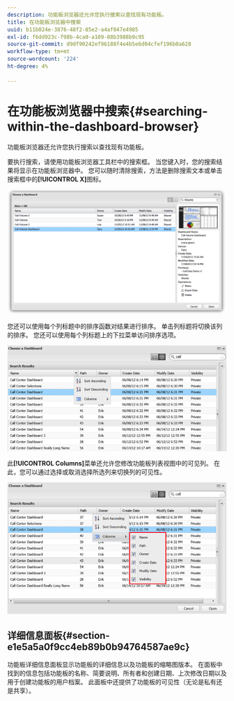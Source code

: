 ```yaml
---
description: 功能板浏览器还允许您执行搜索以查找现有功能板。
title: 在功能板浏览器中搜索
uuid: b11b024e-3876-48f2-85e2-a4af047e4985
exl-id: f6dd923c-f98b-4ca0-a109-88b3988b9c95
source-git-commit: d9df90242ef96188f4e4b5e6d04cfef196b0a628
workflow-type: tm+mt
source-wordcount: '224'
ht-degree: 4%

---
```


# 在功能板浏览器中搜索{#searching-within-the-dashboard-browser}

功能板浏览器还允许您执行搜索以查找现有功能板。

要执行搜索，请使用功能板浏览器工具栏中的搜索框。 当您键入时，您的搜索结果将显示在功能板浏览器中。 您可以随时清除搜索，方法是删除搜索文本或单击搜索框中的&#x200B;**[!UICONTROL X]**&#x200B;图标。

![](assets/search.png)

您还可以使用每个列标题中的排序函数对结果进行排序。 单击列标题将切换该列的排序。 您还可以使用每个列标题上的下拉菜单访问排序选项。

![](assets/sorting.png)

此&#x200B;**[!UICONTROL Columns]**&#x200B;菜单还允许您修改功能板列表视图中的可见列。 在此，您可以通过选择或取消选择所选列来切换列的可见性。

![](assets/sorting_columns.png)

## 详细信息面板{#section-e1e5a5a0f9cc4eb89b0b94764587ae9c}

功能板详细信息面板显示功能板的详细信息以及功能板的缩略图版本。 在面板中找到的信息包括功能板的名称、简要说明、所有者和创建日期、上次修改日期以及用于创建功能板的用户档案。 此面板中还提供了功能板的可见性（无论是私有还是共享）。
